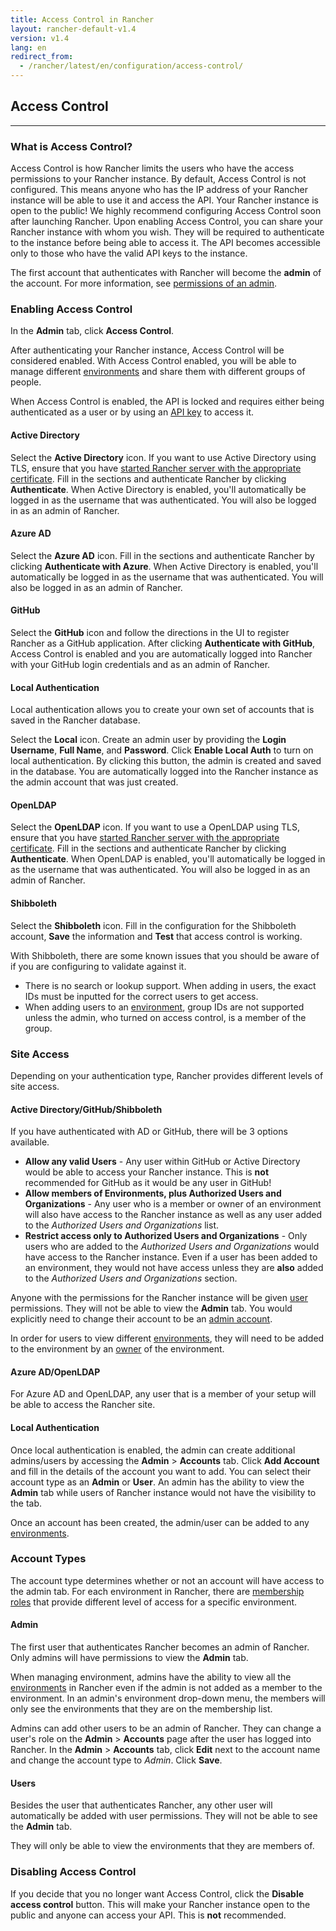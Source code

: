```yaml
---
title: Access Control in Rancher
layout: rancher-default-v1.4
version: v1.4
lang: en
redirect_from:
  - /rancher/latest/en/configuration/access-control/
---
```


## Access Control
---

### What is Access Control?

Access Control is how Rancher limits the users who have the access permissions to your Rancher instance. By default, Access Control is not configured. This means anyone who has the IP address of your Rancher instance will be able to use it and access the API. Your Rancher instance is open to the public! We highly recommend configuring Access Control soon after launching Rancher. Upon enabling Access Control, you can share your Rancher instance with whom you wish. They will be required to authenticate to the instance before being able to access it. The API becomes accessible only to those who have the valid API keys to the instance.

The first account that authenticates with Rancher will become the **admin** of the account. For more information, see [permissions of an admin]({{site.baseurl}}/rancher/{{page.version}}/{{page.lang}}/configuration/access-control/#admin).

### Enabling Access Control

In the **Admin** tab, click **Access Control**.

After authenticating your Rancher instance, Access Control will be considered enabled. With Access Control enabled, you will be able to manage different [environments]({{site.baseurl}}/rancher/{{page.version}}/{{page.lang}}/environments/) and share them with different groups of people.

When Access Control is enabled, the API is locked and requires either being authenticated as a user or by using an [API key]({{site.baseurl}}/rancher/{{page.version}}/{{page.lang}}/api/api-keys/) to access it.

#### Active Directory

Select the **Active Directory** icon. If you want to use Active Directory using TLS, ensure that you have [started Rancher server with the appropriate certificate]({{site.baseurl}}/rancher/{{page.version}}/{{page.lang}}/installing-rancher/installing-server/#ldap). Fill in the sections and authenticate Rancher by clicking **Authenticate**. When Active Directory is enabled, you'll automatically be logged in as the username that was authenticated. You will also be logged in as an admin of Rancher.

#### Azure AD

Select the **Azure AD** icon. Fill in the sections and authenticate Rancher by clicking **Authenticate with Azure**. When Active Directory is enabled, you'll automatically be logged in as the username that was authenticated. You will also be logged in as an admin of Rancher.

#### GitHub

Select the **GitHub** icon and follow the directions in the UI to register Rancher as a GitHub application. After clicking **Authenticate with GitHub**, Access Control is enabled and you are automatically logged into Rancher with your GitHub login credentials and as an admin of Rancher.

#### Local Authentication

Local authentication allows you to create your own set of accounts that is saved in the Rancher database.

Select the **Local** icon. Create an admin user by providing the **Login Username**, **Full Name**, and **Password**. Click **Enable Local Auth** to turn on local authentication. By clicking this button, the admin is created and saved in the database. You are automatically logged into the Rancher instance as the admin account that was just created.

#### OpenLDAP

Select the **OpenLDAP** icon. If you want to use a OpenLDAP using TLS, ensure that you have [started Rancher server with the appropriate certificate]({{site.baseurl}}/rancher/{{page.version}}/{{page.lang}}/installing-rancher/installing-server/#ldap). Fill in the sections and authenticate Rancher by clicking **Authenticate**. When OpenLDAP is enabled, you'll automatically be logged in as the username that was authenticated. You will also be logged in as an admin of Rancher.

#### Shibboleth

Select the **Shibboleth** icon. Fill in the configuration for the Shibboleth account, **Save** the information and **Test** that access control is working.

With Shibboleth, there are some known issues that you should be aware of if you are configuring to validate against it.

* There is no search or lookup support. When adding in users, the exact IDs must be inputted for the correct users to get access.
* When adding users to an [environment]({{site.baseurl}}/rancher/{{page.version}}/{{page.lang}}/environments/), group IDs are not supported unless the admin, who turned on access control, is a member of the group.

### Site Access

Depending on your authentication type, Rancher provides different levels of site access.

#### Active Directory/GitHub/Shibboleth

If you have authenticated with AD or GitHub, there will be 3 options available.

* **Allow any valid Users** - Any user within GitHub or Active Directory would be able to access your Rancher instance. This is **not** recommended for GitHub as it would be any user in GitHub!
* **Allow members of Environments, plus Authorized Users and Organizations** - Any user who is a member or owner of an environment will also have access to the Rancher instance as well as any user added to the _Authorized Users and Organizations_ list.
* **Restrict access only to Authorized Users and Organizations** - Only users who are added to the _Authorized Users and Organizations_ would have access to the Rancher instance. Even if a user has been added to an environment, they would not have access unless they are **also** added to the _Authorized Users and Organizations_ section.

Anyone with the permissions for the Rancher instance will be given [user]({{site.baseurl}}/rancher/{{page.version}}/{{page.lang}}/configuration/accounts/#users) permissions. They will not be able to view the **Admin** tab. You would explicitly need to change their account to be an [admin account]({{site.baseurl}}/rancher/{{page.version}}/{{page.lang}}/configuration/accounts/#admin).

In order for users to view different [environments]({{site.baseurl}}/rancher/{{page.version}}/{{page.lang}}/environments/), they will need to be added to the environment by an [owner]({{site.baseurl}}/rancher/{{page.version}}/{{page.lang}}/environments/#owners) of the environment.

#### Azure AD/OpenLDAP

For Azure AD and OpenLDAP, any user that is a member of your setup will be able to access the Rancher site.

#### Local Authentication

Once local authentication is enabled, the admin can create additional admins/users by accessing the **Admin** > **Accounts** tab. Click **Add Account** and fill in the details of the account you want to add. You can select their account type as an **Admin** or **User**. An admin has the ability to view the **Admin** tab while users of Rancher instance would not have the visibility to the tab.  

Once an account has been created, the admin/user can be added to any [environments]({{site.baseurl}}/rancher/{{page.version}}/{{page.lang}}/environments/).

### Account Types

The account type determines whether or not an account will have access to the admin tab. For each environment in Rancher, there are [membership roles]({{site.baseurl}}/rancher/{{page.version}}/{{page.lang}}/environments/#membership-roles) that provide different level of access for a specific environment.

#### Admin

The first user that authenticates Rancher becomes an admin of Rancher. Only admins will have permissions to view the **Admin** tab.

When managing environment, admins have the ability to view all the [environments]({{site.baseurl}}/rancher/{{page.version}}/{{page.lang}}/environments/) in Rancher even if the admin is not added as a member to the environment. In an admin's environment drop-down menu, the members will only see the environments that they are on the membership list.

Admins can add other users to be an admin of Rancher. They can change a user's role on the **Admin** > **Accounts** page after the user has logged into Rancher. In the **Admin** > **Accounts** tab, click  **Edit** next to the account name and change the account type to _Admin_. Click **Save**.

#### Users

Besides the user that authenticates Rancher, any other user will automatically be added with user permissions. They will not be able to see the **Admin** tab.

They will only be able to view the environments that they are members of.

### Disabling Access Control

If you decide that you no longer want Access Control, click the **Disable access control** button. This will make your Rancher instance open to the public and anyone can access your API. This is **not** recommended.

